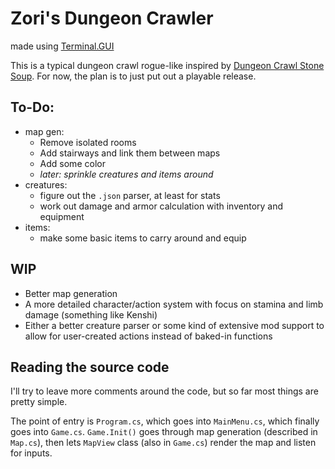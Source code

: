 # Zori's Dungeon Crawler
made using [Terminal.GUI](https://github.com/gui-cs/Terminal.Gui)

This is a typical dungeon crawl rogue-like inspired by [Dungeon Crawl Stone Soup](https://crawl.develz.org/). 
For now, the plan is to just put out a playable release.

## To-Do:
- map gen:
  - Remove isolated rooms
  - Add stairways and link them between maps
  - Add some color
  - *later: sprinkle creatures and items around*
- creatures:
  - figure out the `.json` parser, at least for stats
  - work out damage and armor calculation with inventory and equipment 
- items:
  - make some basic items to carry around and equip

## WIP
- Better map generation
- A more detailed character/action system with focus on stamina and limb damage (something like Kenshi)
- Either a better creature parser or some kind of extensive mod support to allow for user-created actions instead of baked-in functions

## Reading the source code
I'll try to leave more comments around the code, but so far most things are pretty simple. 

The point of entry is `Program.cs`, which goes into `MainMenu.cs`, which finally goes into `Game.cs`. 
`Game.Init()` goes through map generation (described in `Map.cs`), then lets `MapView` class (also in `Game.cs`) render the map and listen for inputs. 

